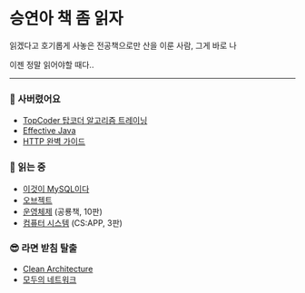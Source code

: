 # 승연아 책 좀 읽자

읽겠다고 호기롭게 사놓은 전공책으로만 산을 이룬 사람, 그게 바로 나

이젠 정말 읽어야할 때다..

---

### 🙏 사버렸어요

- [TopCoder 탑코더 알고리즘 트레이닝](https://www.yes24.com/Product/Goods/11259881)
- [Effective Java](https://www.yes24.com/Product/Goods/65551284)
- [HTTP 완벽 가이드](https://www.yes24.com/Product/Goods/15381085)

### 👀 읽는 중

- [이것이 MySQL이다](https://www.yes24.com/Product/Goods/90118480)
- [오브젝트](https://www.yes24.com/Product/Goods/74219491)
- [운영체제](http://www.yes24.com/Product/Goods/89496122) (공룡책, 10판)
- [컴퓨터 시스템](https://www.yes24.com/Product/Goods/31950404) (CS:APP, 3판)

### 😎 라면 받침 탈출

- [Clean Architecture](http://www.yes24.com/Product/Goods/77283734)
- [모두의 네트워크](https://www.yes24.com/Product/Goods/61794014)
